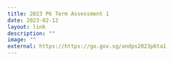 ```yaml
---
title: 2023 P6 Term Assessment 1
date: 2023-02-12
layout: link
description: ""
image: ""
external: https://https://go.gov.sg/andps2023p6ta1
---
```

